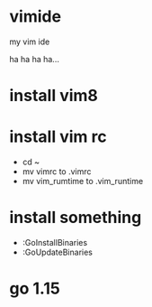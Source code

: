 # vimide
my vim ide

ha ha ha ha...

# install vim8

# install vim rc
+ cd ~
+ mv vimrc to .vimrc
+ mv vim_rumtime  to .vim_runtime 

# install something
+ :GoInstallBinaries
+ :GoUpdateBinaries

# go 1.15

